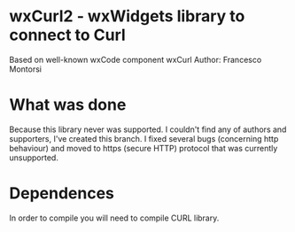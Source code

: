# wxCurl2 - wxWidgets library to connect to Curl

Based on well-known wxCode component wxCurl
Author: Francesco Montorsi

# What was done

Because this library never was supported. I couldn't find any of authors and supporters, I've created this branch.
I fixed several bugs (concerning http behaviour) and moved to https (secure HTTP) protocol that was currently unsupported.

# Dependences

In order to compile you will need to compile CURL library.
